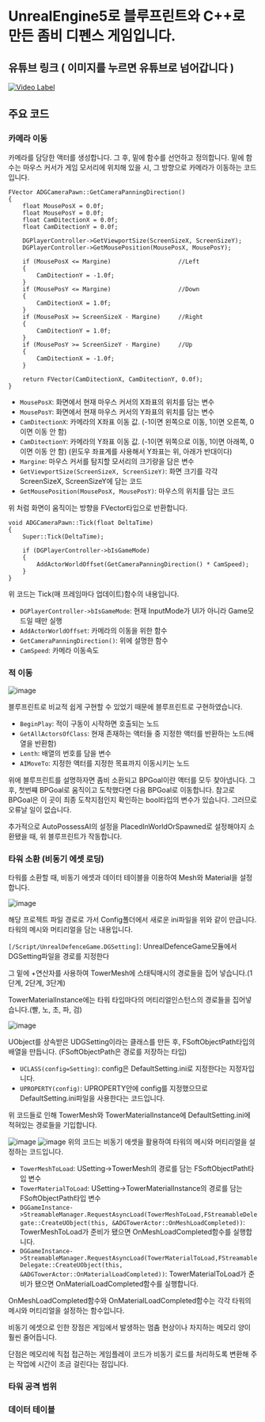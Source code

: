 # UnrealEngine5로 블루프린트와 C++로 만든 좀비 디펜스 게임입니다.

## 유튜브 링크 ( 이미지를 누르면 유튜브로 넘어갑니다 )

[![Video Label](http://img.youtube.com/vi/VhCWoKUkexA/0.jpg)](https://youtu.be/VhCWoKUkexA)

## 주요 코드

### 카메라 이동

카메라를 담당한 액터를 생성합니다. 그 후, 밑에 함수를 선언하고 정의합니다. 밑에 함수는 마우스 커서가 게임 모서리에 위치해 있을 시, 그 방향으로 카메라가 이동하는 코드입니다.
```
FVector ADGCameraPawn::GetCameraPanningDirection()
{
	float MousePosX = 0.0f;
	float MousePosY = 0.0f;
	float CamDitectionX = 0.0f;
	float CamDitectionY = 0.0f;

	DGPlayerController->GetViewportSize(ScreenSizeX, ScreenSizeY);
	DGPlayerController->GetMousePosition(MousePosX, MousePosY);

	if (MousePosX <= Margine)					//Left
	{
		CamDitectionY = -1.0f;
	}
	if (MousePosY <= Margine)					//Down
	{
		CamDitectionX = 1.0f;
	}
	if (MousePosX >= ScreenSizeX - Margine)		//Right
	{
		CamDitectionY = 1.0f;
	}
	if (MousePosY >= ScreenSizeY - Margine)		//Up
	{
		CamDitectionX = -1.0f;
	}

	return FVector(CamDitectionX, CamDitectionY, 0.0f);
}
```
* `MousePosX`: 화면에서 현재 마우스 커서의 X좌표의 위치를 담는 변수
* `MousePosY`: 화면에서 현재 마우스 커서의 Y좌표의 위치를 담는 변수
* `CamDitectionX`: 카메라의 X좌표 이동 값. (-1이면 왼쪽으로 이동, 1이면 오른쪽, 0이면 이동 안 함)
* `CamDitectionY`: 카메라의 Y좌표 이동 값. (-1이면 위쪽으로 이동, 1이면 아래쪽, 0이면 이동 안 함) (윈도우 좌표계를 사용해서 Y좌표는 위, 아래가 반대이다)
* `Margine`: 마우스 커서를 탐지할 모서리의 크기량을 담은 변수
* `GetViewportSize(ScreenSizeX, ScreenSizeY)`: 화면 크기를 각각 ScreenSizeX, ScreenSizeY에 담는 코드
* `GetMousePosition(MousePosX, MousePosY)`: 마우스의 위치를 담는 코드

위 처럼 화면이 움직이는 방향을 FVector타입으로 반환합니다.


```
void ADGCameraPawn::Tick(float DeltaTime)
{
	Super::Tick(DeltaTime);

	if (DGPlayerController->bIsGameMode)
	{
		AddActorWorldOffset(GetCameraPanningDirection() * CamSpeed);
	}
}
```
위 코드는 Tick(매 프레임마다 업데이트)함수의 내용입니다.

* `DGPlayerController->bIsGameMode`: 현재 InputMode가 UI가 아니라 Game모드일 때만 실행
* `AddActorWorldOffset`: 카메라의 이동을 위한 함수
* `GetCameraPanningDirection()`: 위에 설명한 함수
* `CamSpeed`: 카메라 이동속도


### 적 이동
![image](https://github.com/poi001/UnrealDefenceGame/assets/107660181/94d95c8d-e088-442b-937b-2e7fd229f757)

블루프린트로 비교적 쉽게 구현할 수 있었기 때문에 블루프린트로 구현하였습니다.

* `BeginPlay`: 적이 구동이 시작하면 호출되는 노드
* `GetAllActorsOfClass`: 현재 존재하는 액터들 중 지정한 액터를 반환하는 노드(배열을 반환함)
* `Lenth`: 배열의 번호를 담을 변수
* `AIMoveTo`: 지정한 액터를 지정한 목표까지 이동시키는 노드

위에 블루프린트를 설명하자면 좀비 소환되고 BPGoal이란 액터를 모두 찾아냅니다.
그 후, 첫번쨰 BPGoal로 움직이고 도착했다면 다음 BPGoal로 이동합니다.
참고로 BPGoal은 이 곳이 최종 도착지점인지 확인하는 bool타입의 변수가 있습니다. 그러므로 오류날 일이 없습니다.

추가적으로 AutoPossessAI의 설정을 PlacedInWorldOrSpawned로 설정해야지 소환됐을 때, 위 블루프린트가 작동합니다.

### 타워 소환 (비동기 에셋 로딩)

타워를 소환할 때, 비동기 에셋과 데이터 테이블을 이용하여 Mesh와 Material을 설정합니다.

![image](https://github.com/poi001/UnrealDefenceGame/assets/107660181/cdcc8010-47a8-4f89-b283-c990ce07403e)

해당 프로젝트 파일 경로로 가서 Config폴더에서 새로운 ini파일을 위와 같이 만급니다. 타워의 메시와 머티리얼을 담는 내용입니다.

`[/Script/UnrealDefenceGame.DGSetting]`: UnrealDefenceGame모듈에서 DGSetting파일을 경로를 지정한다 

그 밑에 +연산자를 사용하여 TowerMesh에 스태틱매시의 경로들을 집어 넣습니다.(1단계, 2단계, 3단계)

TowerMaterialInstance에는 타워 타입마다의 머티리얼인스턴스의 경로들을 집어넣습니다.(빨, 노, 초, 파, 검)

![image](https://github.com/poi001/UnrealDefenceGame/assets/107660181/a56257c4-5cb9-4a3a-9e7e-6718ac51628d)

UObject를 상속받은 UDGSetting이라는 클래스를 만든 후, FSoftObjectPath타입의 배열을 만듭니다. (FSoftObjectPath은 경로를 저장하는 타입)

* `UCLASS(config=Setting)`: config은 DefaultSetting.ini로 지정한다는 지정자입니다.
* `UPROPERTY(config)`: UPROPERTY안에 config를 지정했으므로 DefaultSetting.ini파일을 사용한다는 코드입니다.

위 코드들로 인해 TowerMesh와 TowerMaterialInstance에 DefaultSetting.ini에 적혀있는 경로들을 기입합니다.


![image](https://github.com/poi001/UnrealDefenceGame/assets/107660181/7e09818e-dd5d-4257-a7e2-0342ce4f3d89)
![image](https://github.com/poi001/UnrealDefenceGame/assets/107660181/c8e0d848-4c5f-435c-bc44-a51c8b6ffce3)
위의 코드는 비동기 에셋을 활용하여 타워의 메시와 머티리얼을 설정하는 코드입니다.

* `TowerMeshToLoad`: USetting->TowerMesh의 경로를 담는 FSoftObjectPath타입 변수
* `TowerMaterialToLoad`: USetting->TowerMaterialInstance의 경로를 담는 FSoftObjectPath타입 변수
* `DGGameInstance->StreamableManager.RequestAsyncLoad(TowerMeshToLoad,FStreamableDelegate::CreateUObject(this, &ADGTowerActor::OnMeshLoadCompleted))`:
  TowerMeshToLoad가 준비가 됐으면 OnMeshLoadCompleted함수를 실행합니다.
* `DGGameInstance->StreamableManager.RequestAsyncLoad(TowerMaterialToLoad,FStreamableDelegate::CreateUObject(this, &ADGTowerActor::OnMaterialLoadCompleted))`:
  TowerMaterialToLoad가 준비가 됐으면 OnMaterialLoadCompleted함수를 실행합니다.

OnMeshLoadCompleted함수와 OnMaterialLoadCompleted함수는 각각 타워의 메시와 머티리얼을 설정하는 함수입니다.

비동기 에셋으로 인한 장점은 게임에서 발생하는 멈춤 현상이나 차지하는 메모리 양이 훨씬 줄어듭니다.

단점은 메모리에 직접 접근하는 게임플레이 코드가 비동기 로드를 처리하도록 변환해 주는 작업에 시간이 조금 걸린다는 점입니다.

### 타워 공격 범위


### 데이터 테이블
